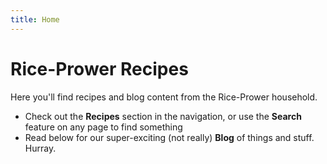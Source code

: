 ```yaml
---
title: Home
---
```


# Rice-Prower Recipes

Here you'll find recipes and blog content from the Rice-Prower household.

- Check out the **Recipes** section in the navigation, or use the **Search** feature on any page to find something
- Read below for our super-exciting (not really) **Blog** of things and stuff. Hurray.
